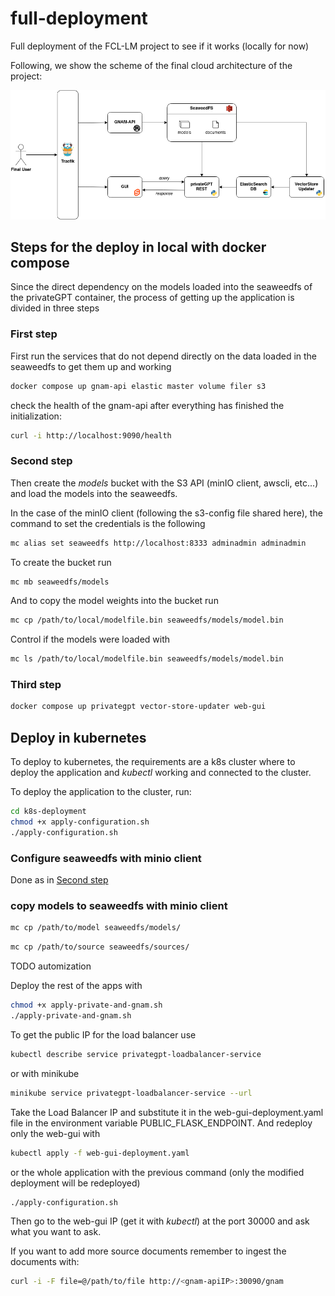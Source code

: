 # full-deployment
Full deployment of the FCL-LM project to see if it works (locally for now)

Following, we show the scheme of the final cloud architecture of the project:

![image](cloud_architecture.png)
## Steps for the deploy in local with docker compose
Since the direct dependency on the models loaded into the seaweedfs of the privateGPT container, the process of getting up the application is divided in three steps

### First step
First run the services that do not depend directly on the data loaded in the seaweedfs to get them up and working
```bash
docker compose up gnam-api elastic master volume filer s3 
```

check the health of the gnam-api after everything has finished the initialization:
```bash
curl -i http://localhost:9090/health
```
### Second step
Then create the _models_ bucket with the S3 API (minIO client, awscli, etc...) and load the models into the seaweedfs.

In the case of the minIO client (following the s3-config file shared here), the command to set the credentials is the following 
```bash
mc alias set seaweedfs http://localhost:8333 adminadmin adminadmin
```

To create the bucket run
```bash
mc mb seaweedfs/models
```

And to copy the model weights into the bucket run
```bash
mc cp /path/to/local/modelfile.bin seaweedfs/models/model.bin
```

Control if the models were loaded with 
```bash
mc ls /path/to/local/modelfile.bin seaweedfs/models/model.bin
```
### Third step
```bash
docker compose up privategpt vector-store-updater web-gui
```

## Deploy in kubernetes
To deploy to kubernetes, the requirements are a k8s cluster where to deploy the application and _kubectl_ working and connected to the cluster.

To deploy the application to the cluster, run:
```bash
cd k8s-deployment
chmod +x apply-configuration.sh 
./apply-configuration.sh
```

### Configure seaweedfs with minio client
Done as in [Second step](https://github.com/FCL-LM/full-deployment/edit/main/README.md#second-step)
### copy models to seaweedfs with minio client
```bash
mc cp /path/to/model seaweedfs/models/
```

```bash
mc cp /path/to/source seaweedfs/sources/
```
TODO automization

Deploy the rest of the apps with
```bash
chmod +x apply-private-and-gnam.sh 
./apply-private-and-gnam.sh
```

To get the public IP for the load balancer use
```bash
kubectl describe service privategpt-loadbalancer-service
```
or with minikube
```bash
minikube service privategpt-loadbalancer-service --url
```
Take the Load Balancer IP and substitute it in the web-gui-deployment.yaml file in the environment variable PUBLIC_FLASK_ENDPOINT. And redeploy only the web-gui with
```bash 
kubectl apply -f web-gui-deployment.yaml
```

 or the whole application with the previous command (only the modified deployment will be redeployed)
```bash 
./apply-configuration.sh
```

Then go to the web-gui IP (get it with *kubectl*) at the port 30000 and ask what you want to ask.

If you want to add more source documents remember to ingest the documents with:
```bash 
curl -i -F file=@/path/to/file http://<gnam-apiIP>:30090/gnam
```
